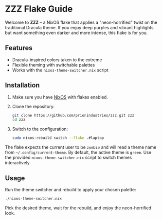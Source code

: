 # ZZZ Flake Guide

Welcome to **ZZZ** – a NixOS flake that applies a "neon-horrified" twist on the traditional Dracula theme. If you enjoy deep purples and vibrant highlights but want something even darker and more intense, this flake is for you.

## Features

* Dracula-inspired colors taken to the extreme
* Flexible theming with switchable palettes
* Works with the `nixos-theme-switcher.nix` script

## Installation

1. Make sure you have [NixOS](https://nixos.org/) with flakes enabled.
2. Clone the repository:

   ```bash
   git clone https://github.com/prionindustries/zzz.git zzz
   cd zzz
   ```
3. Switch to the configuration:

   ```bash
   sudo nixos-rebuild switch --flake .#laptop
   ```

The flake expects the current user to be `zombie` and will read a theme name from `~/.config/current-theme`. By default, the active theme is `green`. Use the provided `nixos-theme-switcher.nix` script to switch themes interactively.

## Usage

Run the theme switcher and rebuild to apply your chosen palette:

```bash
./nixos-theme-switcher.nix
```

Pick the desired theme, wait for the rebuild, and enjoy the neon-horrified look.

